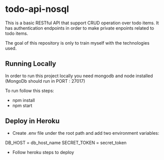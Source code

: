 # todo-api-nosql

This is a basic RESTful API that support CRUD operation over todo items. It has authentication endpoints in order to make private enpoints related to todo items.

The goal of this repository is only to train myself with the technologies used.

## Running Locally

In order to run this project locally you need mongodb and node installed (MongoDb should run in PORT : 27017)

To run follow this steps:
* npm install
* npm start

## Deploy in Heroku

* Create .env file under the root path and add two environment variables:

DB_HOST = db_host_name
SECRET_TOKEN = secret_token

* Follow heroku steps to deploy




